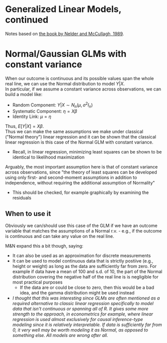 
# Generalized Linear Models, continued

Notes based on [the book by Nelder and McCullagh, 1989](https://www.utstat.toronto.edu/~brunner/oldclass/2201s11/readings/glmbook.pdf).


# Normal/Gaussian GLMs with constant variance

When our outcome is continuous and its possible values span the whole real line, we can use the Normal distribution to model $Y|X$.  
In particular, if we assume a constant variance across observations, we can build a model like:  
- Random Component: $Y |X \sim N_n(\mu, \sigma^2 I_n)$
- Systematic Component: $\eta = X \beta$
- Identity Link: $\mu = \eta$  

Thus, $E[Y|X] = X \beta$.  
Thus we can make the same assumptions we make under classical ("Normal theory") linear regression and it can be shown that the classical linear regression is this case of the Normal GLM with constant variance.  
- Recall, in linear regression, minimizing least squares can be shown to be identical to likelihood maximization 

Arguably, the most important assumption here is that of constant variance across observations, since "the theory of least squares can be developed using only first- and second-moment assumptions in addition to independence, without requiring the additional assumption of Normality"
- This should be checked, for example graphically by examining the residuals

## When to use it

Obviously we can/should use this case of the GLM if we have an outcome variable that matches the assumptions of a Normal r.v. - e.g., if the outcome is continuous and can take any value on the real line.  

M&N expand this a bit though, saying:
- It can also be used as an approximation for discrete measurements
- It can be used to model continuous data that is strictly postiive (e.g., height or weight) as long as the data are sufficiently far from zero. For example if data have a mean of 100 and s.d. of 10, the part of the Normal distribution covering the negative half of the real line is is negligible for most practical purposes
    - If the data are or could be close to zero, then this would be a bad idea, and the gamma distribution might be used instead
- *I thought that this was interesting since GLMs are often mentioned as a required alternative to classic linear regression specifically to model data that isn't continuous or spanning all of R. It gives some more strength to the approach, in econometrics for example, where linear regression is used almost exclusively for causal inference-type modeling since it is relatively interpretable. If data is sufficiently far from 0, it very well may be worth modeling it as Normal, as opposed to something else. All models are wrong after all.*     

